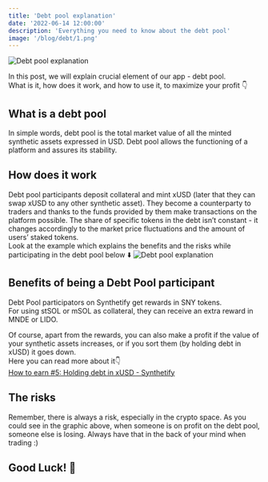 ```yaml
---
title: 'Debt pool explanation'
date: '2022-06-14 12:00:00'
description: 'Everything you need to know about the debt pool'
image: '/blog/debt/1.png'
---
```


![Debt pool explanation](/blog/debt/2.png 'horizontal')

In this post, we will explain crucial element of our app - debt pool.  
What is it, how does it work, and how to use it, to maximize your profit 👇

## What is a debt pool
In simple words, debt pool is the total market value of all the minted synthetic assets expressed in USD. Debt pool allows the functioning of a platform and assures its stability.

## How does it work
Debt pool participants deposit collateral and mint xUSD (later that they can swap xUSD to any other synthetic asset). They become a counterparty to traders and thanks to the funds provided by them make transactions on the platform possible. The share of specific tokens in the debt isn’t constant - it changes accordingly to the market price fluctuations and the amount of users’ staked tokens.  
Look at the example which explains the benefits and the risks while participating in the debt pool below ⬇️
![Debt pool explanation](/blog/how-to-earn-5/2.png 'horizontal')

## Benefits of being a Debt Pool participant
Debt Pool participators on Synthetify get rewards in SNY tokens.  
For using stSOL or mSOL as collateral, they can receive an extra reward in MNDE or LIDO.

Of course, apart from the rewards, you can also make a profit if the value of your synthetic assets increases, or if you sort them (by holding debt in xUSD) it goes down.  
Here you can read more about it👇  
 [How to earn #5: Holding debt in xUSD - Synthetify](https://synthetify.io/blog/how-to-earn-5)

## The risks
Remember, there is always a risk, especially in the crypto space.
As you could see in the graphic above, when someone is on profit on the debt pool, someone else is losing. Always have that in the back of your mind when trading :)

## Good Luck! 🤞
